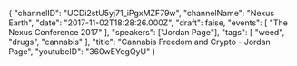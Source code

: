 {
    "channelID": "UCDi2stU5yj71_iPgxMZF79w",
    "channelName": "Nexus Earth",
    "date": "2017-11-02T18:28:26.000Z",
    "draft": false,
    "events": [
        "The Nexus Conference 2017"
    ],
    "speakers": ["Jordan Page"],
    "tags": [
	"weed",
	"drugs",
        "cannabis"
    ],
    "title": "Cannabis Freedom and Crypto - Jordan Page",
    "youtubeID": "360wEYogQyU"
}
